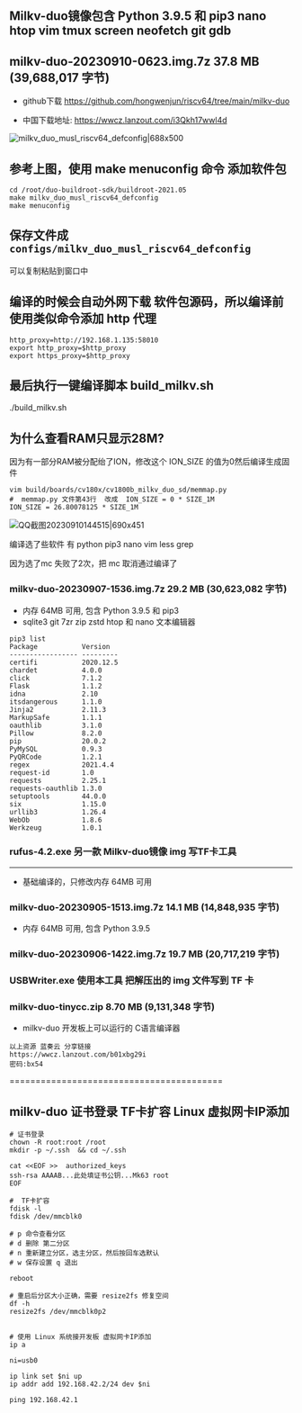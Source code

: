 ## Milkv-duo镜像包含 Python 3.9.5 和 pip3 nano htop vim tmux screen neofetch git gdb

## milkv-duo-20230910-0623.img.7z      37.8 MB (39,688,017 字节)
- github下载  https://github.com/hongwenjun/riscv64/tree/main/milkv-duo

- 中国下载地址:   https://wwcz.lanzout.com/i3Qkh17wwl4d

![milkv_duo_musl_riscv64_defconfig|688x500](upload://wCMfvKwRsY8NPPPIiZkfyoxN4Hi.gif)

##  参考上图，使用  make menuconfig 命令 添加软件包
```
cd /root/duo-buildroot-sdk/buildroot-2021.05
make milkv_duo_musl_riscv64_defconfig
make menuconfig
```

## 保存文件成 `configs/milkv_duo_musl_riscv64_defconfig`
可以复制粘贴到窗口中

##  编译的时候会自动外网下载 软件包源码，所以编译前使用类似命令添加 http 代理
```
http_proxy=http://192.168.1.135:58010
export http_proxy=$http_proxy
export https_proxy=$http_proxy
```

##  最后执行一键编译脚本 build_milkv.sh
./build_milkv.sh

## 为什么查看RAM只显示28M?
因为有一部分RAM被分配绐了ION，修改这个 ION_SIZE 的值为0然后编译生成固件
```
vim build/boards/cv180x/cv1800b_milkv_duo_sd/memmap.py
#  memmap.py 文件第43行  改成  ION_SIZE = 0 * SIZE_1M
ION_SIZE = 26.80078125 * SIZE_1M
```

![QQ截图20230910144515|690x451](upload://59YC7MSeIHv3PFSLcwb9nmbJrSU.png)

编译选了些软件 有 python pip3 nano vim less grep

因为选了mc 失败了2次，把 mc 取消通过编译了


### milkv-duo-20230907-1536.img.7z	29.2 MB (30,623,082 字节)

- 内存 64MB 可用,  包含  Python 3.9.5  和 pip3 
- sqlite3  git 7zr zip zstd htop 和 nano 文本编辑器

```
pip3 list
Package           Version  
----------------- ---------
certifi           2020.12.5
chardet           4.0.0    
click             7.1.2    
Flask             1.1.2    
idna              2.10     
itsdangerous      1.1.0    
Jinja2            2.11.3   
MarkupSafe        1.1.1    
oauthlib          3.1.0    
Pillow            8.2.0    
pip               20.0.2   
PyMySQL           0.9.3    
PyQRCode          1.2.1    
regex             2021.4.4 
request-id        1.0      
requests          2.25.1   
requests-oauthlib 1.3.0    
setuptools        44.0.0   
six               1.15.0   
urllib3           1.26.4   
WebOb             1.8.6    
Werkzeug          1.0.1  
```

### rufus-4.2.exe   另一款 Milkv-duo镜像 img 写TF卡工具
--------------------------------------------------

- 基础编译的，只修改内存 64MB 可用
### milkv-duo-20230905-1513.img.7z    14.1 MB (14,848,935 字节)

- 内存 64MB 可用,  包含  Python 3.9.5
### milkv-duo-20230906-1422.img.7z    19.7 MB (20,717,219 字节)

### USBWriter.exe   使用本工具 把解压出的 img 文件写到 TF 卡

### milkv-duo-tinycc.zip   8.70 MB (9,131,348 字节)
- milkv-duo 开发板上可以运行的 C语言编译器
```
以上资源 蓝奏云 分享链接
https://wwcz.lanzout.com/b01xbg29i
密码:bx54
```

=========================================
## milkv-duo 证书登录 TF卡扩容 Linux 虚拟网卡IP添加
```
﻿# 证书登录
chown -R root:root /root
mkdir -p ~/.ssh  && cd ~/.ssh

cat <<EOF >>  authorized_keys
ssh-rsa AAAAB...此处填证书公钥...Mk63 root
EOF

#  TF卡扩容
fdisk -l
fdisk /dev/mmcblk0

# p 命令查看分区
# d 删除 第二分区
# n 重新建立分区，选主分区，然后按回车选默认
# w 保存设置 q 退出

reboot

# 重启后分区大小正确，需要 resize2fs 修复空间
df -h
resize2fs /dev/mmcblk0p2


# 使用 Linux 系统接开发板 虚拟网卡IP添加
ip a

ni=usb0

ip link set $ni up
ip addr add 192.168.42.2/24 dev $ni

ping 192.168.42.1
```